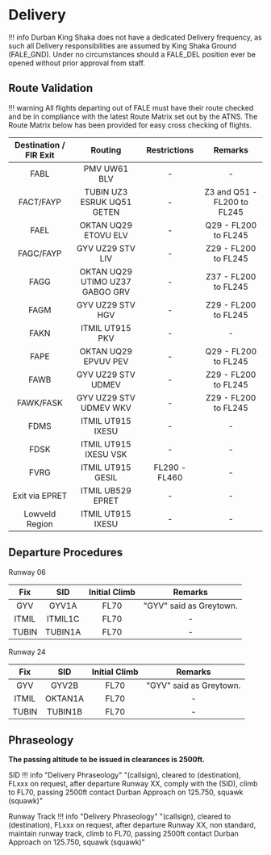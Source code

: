 # Delivery

!!! info
    Durban King Shaka does not have a dedicated Delivery frequency, as such all Delivery responsibilities are assumed by King Shaka Ground (FALE_GND). Under no circumstances should a FALE_DEL position ever be opened without prior approval from staff.

## Route Validation

!!! warning
    All flights departing out of FALE must have their route checked and be in compliance with the latest Route Matrix set out by the ATNS. The Route Matrix below has been provided for easy cross checking of flights.

| Destination / FIR Exit | Routing | Restrictions | Remarks 
| :---------: | :---------: | :---------: | :---------: |
| FABL | PMV UW61 BLV | - | - |
| FACT/FAYP | TUBIN UZ3 ESRUK UQ51 GETEN | - | Z3 and Q51 - FL200 to FL245 |
| FAEL | OKTAN UQ29 ETOVU ELV | - | Q29 - FL200 to FL245 |
| FAGC/FAYP | GYV UZ29 STV LIV | - | Z29 - FL200 to FL245 |
| FAGG | OKTAN UQ29 UTIMO UZ37 GABGO GRV | - | Z37 - FL200 to FL245 |
| FAGM | GYV UZ29 STV HGV | - | Z29 - FL200 to FL245 |
| FAKN | ITMIL UT915 PKV | - | - |
| FAPE | OKTAN UQ29 EPVUV PEV | - | Q29 - FL200 to FL245 |
| FAWB | GYV UZ29 STV UDMEV | - | Z29 - FL200 to FL245 |
| FAWK/FASK | GYV UZ29 STV UDMEV WKV | - | Z29 - FL200 to FL245 |
| FDMS | ITMIL UT915 IXESU | - | - |
| FDSK | ITMIL UT915 IXESU VSK | - | - |
| FVRG | ITMIL UT915 GESIL | FL290 - FL460 | - |
| Exit via EPRET | ITMIL UB529 EPRET | - | - |
| Lowveld Region | ITMIL UT915 IXESU | - | - |

## Departure Procedures

Runway 06

| Fix | SID | Initial Climb | Remarks |
| :---------: | :---------: | :---------: | :---------: |
| GYV | GYV1A | FL70 | "GYV" said as Greytown. |
| ITMIL | ITMIL1C | FL70 | - |
| TUBIN | TUBIN1A | FL70 | - |

Runway 24

| Fix | SID | Initial Climb | Remarks |
| :---------: | :---------: | :---------: | :---------: |
| GYV | GYV2B | FL70 | "GYV" said as Greytown. |
| ITMIL | OKTAN1A | FL70 | - |
| TUBIN | TUBIN1B | FL70 | - |

## Phraseology

**The passing altitude to be issued in clearances is 2500ft.**

SID
!!! info "Delivery Phraseology"
    "(callsign), cleared to (destination), FLxxx on request, after departure Runway XX, comply with the (SID), climb to FL70, passing 2500ft contact Durban Approach on 125.750, squawk (squawk)"

Runway Track
!!! info "Delivery Phraseology"
    "(callsign), cleared to (destination), FLxxx on request, after departure Runway XX, non standard, maintain runway track, climb to FL70, passing 2500ft contact Durban Approach on 125.750, squawk (squawk)"
